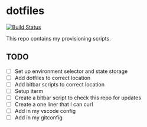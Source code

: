 # dotfiles
[![Build Status](https://travis-ci.org/funkymonkeymonk/dotfiles.svg?branch=master)](https://travis-ci.org/funkymonkeymonk/dotfiles)

This repo contains my provisioning scripts.

## TODO
- [ ] Set up environment selector and state storage
- [ ] Add dotfiles to correct location
- [ ] Add bitbar scripts to correct location
- [ ] Setup iterm
- [ ] Create a bitbar script to check this repo for updates
- [ ] Create a one liner that I can curl
- [ ] Add in my vscode config
- [ ] Add in my gitconfig
